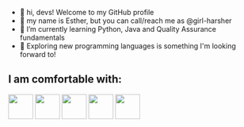- 👋 hi, devs! Welcome to my GitHub profile
- 💬 my name is Esther, but you can call/reach me as @girl-harsher
- 🌱 I’m currently learning Python, Java and Quality Assurance fundamentals
- 💞️ Exploring new programming languages ​​is something I'm looking forward to!

## I am comfortable with:
 <img src="https://cdn.jsdelivr.net/gh/devicons/devicon/icons/linux/linux-original.svg" widht="50" height="50" /> <img src="https://cdn.jsdelivr.net/gh/devicons/devicon/icons/windows8/windows8-original.svg" widht="50" height="50" /> <img src="https://cdn.jsdelivr.net/gh/devicons/devicon/icons/apple/apple-original.svg" widht="50" height="50"/>  <img src="https://cdn.jsdelivr.net/gh/devicons/devicon/icons/git/git-plain-wordmark.svg" widht="50" height="50"/> 
            <img src="https://cdn.jsdelivr.net/gh/devicons/devicon/icons/github/github-original-wordmark.svg" widht="50" height="50"/>
          
     
